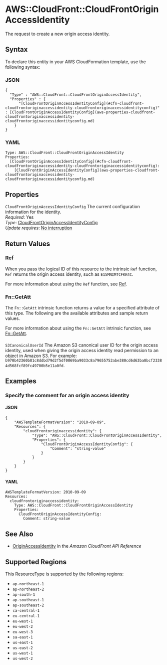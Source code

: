 # AWS::CloudFront::CloudFrontOriginAccessIdentity<a name="aws-resource-cloudfront-cloudfrontoriginaccessidentity"></a>

The request to create a new origin access identity\.

## Syntax<a name="aws-resource-cloudfront-cloudfrontoriginaccessidentity-syntax"></a>

To declare this entity in your AWS CloudFormation template, use the following syntax:

### JSON<a name="aws-resource-cloudfront-cloudfrontoriginaccessidentity-syntax.json"></a>

```
{
  "Type" : "AWS::CloudFront::CloudFrontOriginAccessIdentity",
  "Properties" : {
      "[CloudFrontOriginAccessIdentityConfig](#cfn-cloudfront-cloudfrontoriginaccessidentity-cloudfrontoriginaccessidentityconfig)" : [CloudFrontOriginAccessIdentityConfig](aws-properties-cloudfront-cloudfrontoriginaccessidentity-cloudfrontoriginaccessidentityconfig.md)
    }
}
```

### YAML<a name="aws-resource-cloudfront-cloudfrontoriginaccessidentity-syntax.yaml"></a>

```
Type: AWS::CloudFront::CloudFrontOriginAccessIdentity
Properties: 
  [CloudFrontOriginAccessIdentityConfig](#cfn-cloudfront-cloudfrontoriginaccessidentity-cloudfrontoriginaccessidentityconfig): 
    [CloudFrontOriginAccessIdentityConfig](aws-properties-cloudfront-cloudfrontoriginaccessidentity-cloudfrontoriginaccessidentityconfig.md)
```

## Properties<a name="aws-resource-cloudfront-cloudfrontoriginaccessidentity-properties"></a>

`CloudFrontOriginAccessIdentityConfig`  <a name="cfn-cloudfront-cloudfrontoriginaccessidentity-cloudfrontoriginaccessidentityconfig"></a>
The current configuration information for the identity\.  
*Required*: Yes  
*Type*: [CloudFrontOriginAccessIdentityConfig](aws-properties-cloudfront-cloudfrontoriginaccessidentity-cloudfrontoriginaccessidentityconfig.md)  
*Update requires*: [No interruption](https://docs.aws.amazon.com/AWSCloudFormation/latest/UserGuide/using-cfn-updating-stacks-update-behaviors.html#update-no-interrupt)

## Return Values<a name="aws-resource-cloudfront-cloudfrontoriginaccessidentity-return-values"></a>

### Ref<a name="aws-resource-cloudfront-cloudfrontoriginaccessidentity-return-values-ref"></a>

 When you pass the logical ID of this resource to the intrinsic `Ref` function, `Ref` returns the origin access identity, such as `E15MNIMTCFKK4C`\.

For more information about using the `Ref` function, see [Ref](https://docs.aws.amazon.com/AWSCloudFormation/latest/UserGuide/intrinsic-function-reference-ref.html)\.

### Fn::GetAtt<a name="aws-resource-cloudfront-cloudfrontoriginaccessidentity-return-values-fn--getatt"></a>

The `Fn::GetAtt` intrinsic function returns a value for a specified attribute of this type\. The following are the available attributes and sample return values\.

For more information about using the `Fn::GetAtt` intrinsic function, see [Fn::GetAtt](https://docs.aws.amazon.com/AWSCloudFormation/latest/UserGuide/intrinsic-function-reference-getatt.html)\.

#### <a name="aws-resource-cloudfront-cloudfrontoriginaccessidentity-return-values-fn--getatt-fn--getatt"></a>

`S3CanonicalUserId`  <a name="S3CanonicalUserId-fn::getatt"></a>
The Amazon S3 canonical user ID for the origin access identity, used when giving the origin access identity read permission to an object in Amazon S3\. For example: `b970b42360b81c8ddbd79d2f5df0069ba9033c8a79655752abe380cd6d63ba8bcf23384d568fcf89fc49700b5e11a0fd`\.

## Examples<a name="aws-resource-cloudfront-cloudfrontoriginaccessidentity--examples"></a>

### Specify the comment for an origin access identity<a name="aws-resource-cloudfront-cloudfrontoriginaccessidentity--examples--Specify_the_comment_for_an_origin_access_identity"></a>

#### JSON<a name="aws-resource-cloudfront-cloudfrontoriginaccessidentity--examples--Specify_the_comment_for_an_origin_access_identity--json"></a>

```
{
    "AWSTemplateFormatVersion": "2010-09-09",
    "Resources": {
        "cloudfrontoriginaccessidentity": {
            "Type": "AWS::CloudFront::CloudFrontOriginAccessIdentity",
            "Properties": {
                "CloudFrontOriginAccessIdentityConfig": {
                    "Comment": "string-value"
                }
            }
        }
    }
}
```

#### YAML<a name="aws-resource-cloudfront-cloudfrontoriginaccessidentity--examples--Specify_the_comment_for_an_origin_access_identity--yaml"></a>

```
AWSTemplateFormatVersion: 2010-09-09
Resources:
  cloudfrontoriginaccessidentity:
    Type: AWS::CloudFront::CloudFrontOriginAccessIdentity
    Properties:
      CloudFrontOriginAccessIdentityConfig:
        Comment: string-value
```

## See Also<a name="aws-resource-cloudfront-cloudfrontoriginaccessidentity--seealso"></a>
+  [OriginAccessIdentity](https://docs.aws.amazon.com/cloudfront/latest/APIReference/API_S3OriginConfig.html#cloudfront-Type-S3OriginConfig-OriginAccessIdentity) in the *Amazon CloudFront API Reference* 

## Supported Regions

This ResourceType is supported by the following regions:

- `ap-northeast-1`
- `ap-northeast-2`
- `ap-south-1`
- `ap-southeast-1`
- `ap-southeast-2`
- `ca-central-1`
- `eu-central-1`
- `eu-west-1`
- `eu-west-2`
- `eu-west-3`
- `sa-east-1`
- `us-east-1`
- `us-east-2`
- `us-west-1`
- `us-west-2`
